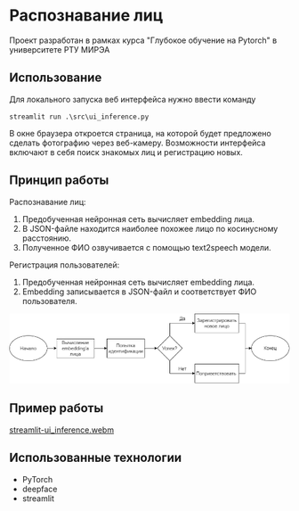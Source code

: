 # Распознавание лиц
Проект разработан в рамках курса "Глубокое обучение на Pytorch" в университете РТУ МИРЭА

## Использование
Для локального запуска веб интерфейса нужно ввести команду
```commandline
streamlit run .\src\ui_inference.py
```

В окне браузера откроется страница, на которой будет предложено сделать 
фотографию через веб-камеру. Возможности интерфейса включают в себя поиск
знакомых лиц и регистрацию новых.

## Принцип работы
Распознавание лиц:
1. Предобученная нейронная сеть вычисляет embedding лица.
2. В JSON-файле находится наиболее похожее лицо по косинусному расстоянию.
3. Полученное ФИО озвучивается с помощью text2speech модели.

Регистрация пользователей:
1. Предобученная нейронная сеть вычисляет embedding лица.
2. Embedding записывается в JSON-файл и соответствует ФИО пользователя.

![face-recognition-pipeline](assets/face-recognition-pipeline.drawio.png)

## Пример работы

[streamlit-ui_inference.webm](https://github.com/mirea-face-recognition/face-recognition/assets/41271647/c7481f1c-0cd9-4bef-a58f-197442d63f61)


## Использованные технологии
- PyTorch
- deepface
- streamlit
